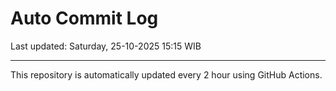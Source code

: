 # Auto Commit Log

Last updated: Saturday, 25-10-2025 15:15 WIB

---

This repository is automatically updated every 2 hour using GitHub Actions.
